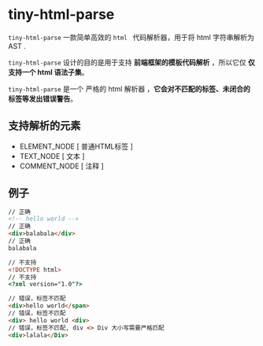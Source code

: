 # tiny-html-parse

`tiny-html-parse` 一款简单高效的 `html ` 代码解析器，用于将 html 字符串解析为 AST .

`tiny-html-parse` 设计的目的是用于支持 **前端框架的模板代码解析** ，所以它仅 **仅支持一个 html 语法子集**。

`tiny-html-parse` 是一个 严格的 html 解析器 ，**它会对不匹配的标签、未闭合的标签等发出错误警告**。

## 支持解析的元素

* ELEMENT_NODE [ 普通HTML标签 ]
* TEXT_NODE [ 文本 ]
* COMMENT_NODE [ 注释 ]

## 例子

```html
// 正确
<!-- hello world -->
// 正确
<div>balabala</div>
// 正确
balabala

// 不支持
<!DOCTYPE html>
// 不支持
<?xml version="1.0"?>

// 错误，标签不匹配
<div>hello world</span>
// 错误，标签不匹配
<div> hello world <div>
// 错误，标签不匹配, div <> Div 大小写需要严格匹配
<div>lalala</Div>
```

